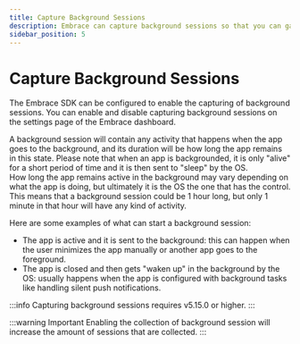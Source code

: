 ```yaml
---
title: Capture Background Sessions
description: Embrace can capture background sessions so that you can gain insight into user experiences that are affected by events that happen in the background.
sidebar_position: 5
---
```


# Capture Background Sessions

The Embrace SDK can be configured to enable the capturing of background sessions. You can enable and disable capturing background sessions on the settings page of the Embrace dashboard.

A background session will contain any activity that happens when the app goes to the background, and its duration will be how long the app remains in this state.
Please note that when an app is backgrounded, it is only "alive" for a short period of time and it is then sent to "sleep" by the OS.  
How long the app remains active in the background may vary depending on what the app is doing, but ultimately it is the OS the one that has the control.
This means that a background session could be 1 hour long, but only 1 minute in that hour will have any kind of activity.

Here are some examples of what can start a background session:

- The app is active and it is sent to the background: this can happen when the user minimizes the app manually or another app goes to the foreground.
- The app is closed and then gets "waken up" in the background by the OS: usually happens when the app is configured with background tasks like handling silent push notifications.  

:::info
Capturing background sessions requires v5.15.0 or higher.
:::

:::warning Important
Enabling the collection of background session will increase the amount of sessions that are collected.
:::

